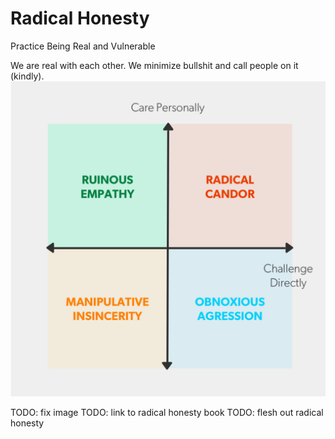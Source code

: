 # Radical Honesty

Practice Being Real and Vulnerable

We are real with each other. We minimize bullshit and call people on it (kindly).
![Alt text](/images/candor.jpg)


TODO: fix image
TODO: link to radical honesty book
TODO: flesh out radical honesty
